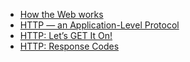 - [How the Web works](https://developer.mozilla.org/en-US/docs/Learn/Getting_started_with_the_web/How_the_Web_works)
- [HTTP — an Application-Level Protocol](https://dev.opera.com/articles/http-basic-introduction/)
- [HTTP: Let’s GET It On!](https://dev.opera.com/articles/http-lets-get-it-on/)
- [HTTP: Response Codes](https://dev.opera.com/articles/http-response-codes/)
